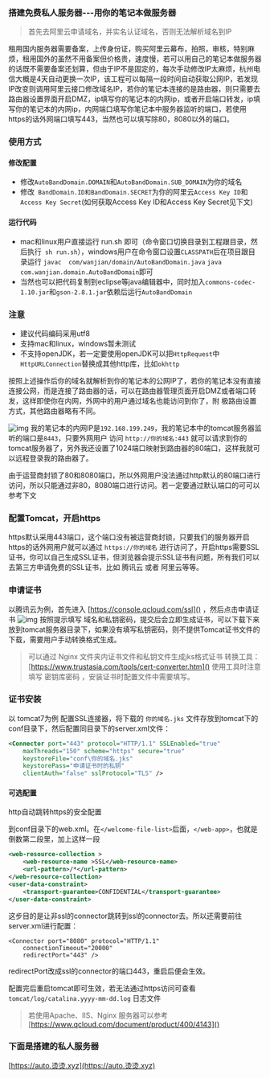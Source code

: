 
### 搭建免费私人服务器---用你的笔记本做服务器

> 首先去阿里云申请域名，并实名认证域名，否则无法解析域名到IP


租用国内服务器需要备案，上传身份证，购买阿里云幕布，拍照，审核，特别麻烦，租用国外的虽然不用备案但价格贵，速度慢，若可以用自己的笔记本做服务器的话既不需要备案还划算，但由于IP不是固定的，每次手动修改IP太麻烦，杭州电信大概是4天自动更换一次IP，该工程可以每隔一段时间自动获取公网IP，若发现IP改变则调用阿里云接口修改域名IP，若你的笔记本连接的是路由器，则只需要去路由器设置界面开启DMZ，ip填写你的笔记本的内网ip，或者开启端口转发，ip填写你的笔记本的内网ip，内网端口填写你笔记本中服务器监听的端口，若使用https的话外网端口填写443，当然也可以填写除80，8080以外的端口。

### 使用方式
#### 修改配置
* 修改`AutoBandDomain.DOMAIN`和`AutoBandDomain.SUB_DOMAIN`为你的域名
* 修改` BandDomain.ID和BandDomain.SECRET`为你的阿里云`Access Key ID`和`Access Key Secret`(如何获取Access Key ID和Access Key Secret见下文)

#### 运行代码
* mac和linux用户直接运行 run.sh 即可（命令窗口切换目录到工程跟目录，然后执行` sh run.sh`），windows用户在命令窗口设置`CLASSPATH`后在项目跟目录运行
`javac  com/wanjian/domain/AutoBandDomain.java`
`java  com.wanjian.domain.AutoBandDomain`即可
 * 当然也可以把代码复制到eclipse等java编辑器中，同时加入`commons-codec-1.10.jar`和`gson-2.8.1.jar`依赖后运行`AutoBandDomain`


### 注意

* 建议代码编码采用utf8
* 支持mac和linux，windows暂未测试
* 不支持openJDK，若一定要使用openJDK可以把`HttpRequest`中`HttpURLConnection`替换成其他http库，比如`okhttp`



按照上述操作后你的域名就解析到你的笔记本的公网IP了，若你的笔记本没有直接连接公网，而是连接了路由器的话，可以在路由器管理页面开启DMZ或者端口转发，这样即使你在内网，外网中的用户通过域名也能访问到你了，附 极路由设置方式，其他路由器略有不同。

![img](https://github.com/android-notes/personalServer/blob/master/forward-port.png?raw=true)
我的笔记本的内网IP是`192.168.199.249`，我的笔记本中的tomcat服务器监听的端口是`8443`，只要外网用户 访问 `http://你的域名:443` 就可以请求到你的tomcat服务器了，另外我还设置了1024端口映射到路由器的80端口，这样我就可以远程登录我的路由器了。

由于运营商封锁了80和8080端口，所以外网用户没法通过http默认的80端口进行访问，所以只能通过非80，8080端口进行访问。若一定要通过默认端口的可可以参考下文

### 配置Tomcat，开启https

https默认采用443端口，这个端口没有被运营商封锁，只要我们的服务器开启https的话外网用户就可以通过 `https://你的域名`  进行访问了，开启https需要SSL证书，你可以自己生成SSL证书，但浏览器会提示SSL证书有问题，所有我们可以去第三方申请免费的SSL证书，比如 腾讯云 或者 阿里云等等。

### 申请证书
以腾讯云为例，首先进入 [https://console.qcloud.com/ssl]() ，然后点击申请证书
![img](https://github.com/android-notes/personalServer/blob/master/Tencent-ssl.png?raw=true)
按照提示填写 域名和私钥密码，提交后会立即生成证书，可以下载下来放到tomcat服务器目录下，如果没有填写私钥密码，则不提供Tomcat证书文件的下载，需要用户手动转换格式生成。

> 可以通过 Nginx 文件夹内证书文件和私钥文件生成jks格式证书
转换工具：[https://www.trustasia.com/tools/cert-converter.htm]()
使用工具时注意填写 密钥库密码 ，安装证书时配置文件中需要填写。


###  证书安装
以 tomcat7为例
配置SSL连接器，将下载的 `你的域名.jks` 文件存放到tomcat下的conf目录下，然后配置同目录下的server.xml文件：

```xml
<Connector port="443" protocol="HTTP/1.1" SSLEnabled="true"
    maxThreads="150" scheme="https" secure="true"
    keystoreFile="conf\你的域名.jks"
    keystorePass="申请证书时的私钥"
    clientAuth="false" sslProtocol="TLS" />
```

#### 可选配置

http自动跳转https的安全配置

到conf目录下的web.xml。在`</welcome-file-list>`后面，`</web-app>`，也就是倒数第二段里，加上这样一段
```xml
<web-resource-collection >
    <web-resource-name >SSL</web-resource-name>
    <url-pattern>/*</url-pattern>
</web-resource-collection>
<user-data-constraint>
    <transport-guarantee>CONFIDENTIAL</transport-guarantee>
</user-data-constraint>

```
这步目的是让非ssl的connector跳转到ssl的connector去。所以还需要前往server.xml进行配置：

```
<Connector port="8080" protocol="HTTP/1.1"
    connectionTimeout="20000"
    redirectPort="443" />
```
redirectPort改成ssl的connector的端口443，重启后便会生效。


配置完后重启tomcat即可生效，若无法通过https访问可查看 `tomcat/log/catalina.yyyy-mm-dd.log` 日志文件
> 若使用Apache、IIS、Nginx 服务器可以参考 [https://www.qcloud.com/document/product/400/4143]()



### 下面是搭建的私人服务器
[https://auto.烫烫.xyz](https://auto.烫烫.xyz)
